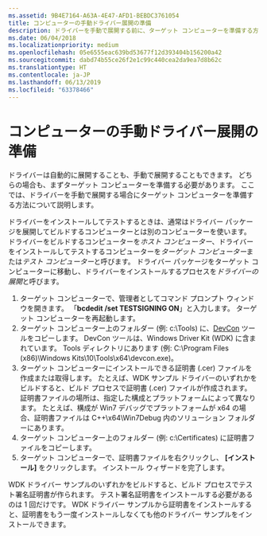 ```yaml
---
ms.assetid: 9B4E7164-A63A-4E47-AFD1-BEBDC3761054
title: コンピューターの手動ドライバー展開の準備
description: ドライバーを手動で展開する前に、ターゲット コンピューターを準備する方法について説明します。
ms.date: 06/04/2018
ms.localizationpriority: medium
ms.openlocfilehash: 05e6555eac639bd53677f12d393404b156200a42
ms.sourcegitcommit: dabd74b55ce26f2e1c99c440cea2da9ea7d8b62c
ms.translationtype: HT
ms.contentlocale: ja-JP
ms.lasthandoff: 06/13/2019
ms.locfileid: "63378466"
---
```

# <a name="preparing-a-computer-for-manual-driver-deployment"></a>コンピューターの手動ドライバー展開の準備

ドライバーは自動的に展開することも、手動で展開することもできます。 どちらの場合も、まずターゲット コンピューターを準備する必要があります。 ここでは、ドライバーを手動で展開する場合にターゲット コンピューターを準備する方法について説明します。

ドライバーをインストールしてテストするときは、通常はドライバー パッケージを展開してビルドするコンピューターとは別のコンピューターを使います。 ドライバーをビルドするコンピューターを*ホスト コンピューター*、ドライバーをインストールしてテストするコンピューターを*ターゲット コンピューター*または*テスト コンピューター*と呼びます。 ドライバー パッケージをターゲット コンピューターに移動し、ドライバーをインストールするプロセスを*ドライバーの展開*と呼びます。

1.  ターゲット コンピューターで、管理者としてコマンド プロンプト ウィンドウを開きます。 「**bcdedit /set TESTSIGNING ON**」と入力します。 ターゲット コンピューターを再起動します。
2.  ターゲット コンピューター上のフォルダー (例: c:\\Tools) に、[DevCon](https://docs.microsoft.com/windows-hardware/drivers/devtest/devcon) ツールをコピーします。 DevCon ツールは、Windows Driver Kit (WDK) に含まれています。 Tools ディレクトリにあります (例: C:\\Program Files (x86)\\Windows Kits\\10\\Tools\\x64\\devcon.exe)。
3.  ターゲット コンピューターにインストールできる証明書 (.cer) ファイルを作成または取得します。 たとえば、WDK サンプル ドライバーのいずれかをビルドすると、ビルド プロセスで証明書 (.cer) ファイルが作成されます。 証明書ファイルの場所は、指定した構成とプラットフォームによって異なります。 たとえば、構成が Win7 デバッグでプラットフォームが x64 の場合、証明書ファイルは C++\\x64\\Win7Debug 内のソリューション フォルダーにあります。
4.  ターゲット コンピューター上のフォルダー (例: c:\\Certificates) に証明書ファイルをコピーします。
5.  ターゲット コンピューターで、証明書ファイルを右クリックし、 **[インストール]** をクリックします。 インストール ウィザードを完了します。

WDK ドライバー サンプルのいずれかをビルドすると、ビルド プロセスでテスト署名証明書が作られます。 テスト署名証明書をインストールする必要があるのは 1 回だけです。 WDK ドライバー サンプルから証明書をインストールすると、証明書をもう一度インストールしなくても他のドライバー サンプルをインストールできます。






